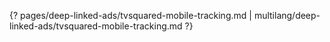 {? pages/deep-linked-ads/tvsquared-mobile-tracking.md | multilang/deep-linked-ads/tvsquared-mobile-tracking.md ?}
